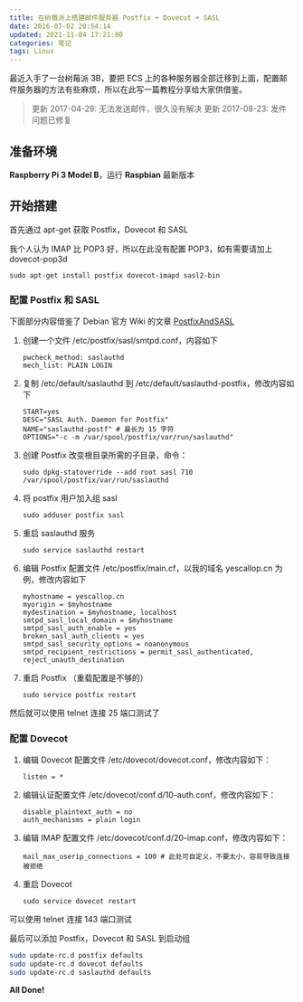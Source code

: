 ```yaml
---
title: 在树莓派上搭建邮件服务器 Postfix + Dovecot + SASL
date: 2016-07-02 20:54:14
updated: 2021-11-04 17:21:00
categories: 笔记
tags: Linux
---
```


最近入手了一台树莓派 3B，要把 ECS 上的各种服务器全部迁移到上面，配置邮件服务器的方法有些麻烦，所以在此写一篇教程分享给大家供借鉴。

<!-- more -->

> 更新 2017-04-29: 无法发送邮件，很久没有解决
> 更新 2017-08-23: 发件问题已修复

## 准备环境

**Raspberry Pi 3 Model B**，运行 **Raspbian** 最新版本

## 开始搭建

首先通过 apt-get 获取 Postfix，Dovecot 和 SASL

我个人认为 IMAP 比 POP3 好，所以在此没有配置 POP3，如有需要请加上 dovecot-pop3d

`sudo apt-get install postfix dovecot-imapd sasl2-bin`

### 配置 Postfix 和 SASL

下面部分内容借鉴了 Debian 官方 Wiki 的文章 [PostfixAndSASL](https://wiki.debian.org/PostfixAndSASL)

1. 创建一个文件 /etc/postfix/sasl/smtpd.conf，内容如下

    ```text /etc/postfix/sasl/smtpd.conf
    pwcheck_method: saslauthd
    mech_list: PLAIN LOGIN
    ```

2. 复制 /etc/default/saslauthd 到 /etc/default/saslauthd-postfix，修改内容如下

    ```text /etc/default/saslauthd-postfix
    START=yes
    DESC="SASL Auth. Daemon for Postfix"
    NAME="saslauthd-postf" # 最长为 15 字符
    OPTIONS="-c -m /var/spool/postfix/var/run/saslauthd"
    ```

3. 创建 Postfix 改变根目录所需的子目录，命令：

    `sudo dpkg-statoverride --add root sasl 710 /var/spool/postfix/var/run/saslauthd`

4. 将 postfix 用户加入组 sasl

    `sudo adduser postfix sasl`

5. 重启 saslauthd 服务

    `sudo service saslauthd restart`

6. 编辑 Postfix 配置文件 /etc/postfix/main.cf，以我的域名 yescallop.cn 为例，修改内容如下

    ```text /etc/postfix/main.cf
    myhostname = yescallop.cn
    myorigin = $myhostname
    mydestination = $myhostname, localhost
    smtpd_sasl_local_domain = $myhostname
    smtpd_sasl_auth_enable = yes
    broken_sasl_auth_clients = yes
    smtpd_sasl_security_options = noanonymous
    smtpd_recipient_restrictions = permit_sasl_authenticated, reject_unauth_destination
    ```

7. 重启 Postfix （重载配置是不够的）

    `sudo service postfix restart`

然后就可以使用 telnet 连接 25 端口测试了

### 配置 Dovecot

1. 编辑 Dovecot 配置文件 /etc/dovecot/dovecot.conf，修改内容如下：

    ```text /etc/dovecot/dovecot.conf
    listen = *
    ```

2. 编辑认证配置文件 /etc/dovecot/conf.d/10-auth.conf，修改内容如下：

    ```text /etc/dovecot/conf.d/10-auth.conf
    disable_plaintext_auth = no
    auth_mechanisms = plain login
    ```

3. 编辑 IMAP 配置文件 /etc/dovecot/conf.d/20-imap.conf，修改内容如下：

    ```text /etc/dovecot/conf.d/20-imap.conf
    mail_max_userip_connections = 100 # 此处可自定义，不要太小，容易导致连接被拒绝
    ```

4. 重启 Dovecot

    `sudo service dovecot restart`

可以使用 telnet 连接 143 端口测试

最后可以添加 Postfix，Dovecot 和 SASL 到启动组

```sh Shell
sudo update-rc.d postfix defaults
sudo update-rc.d dovecot defaults
sudo update-rc.d saslauthd defaults
```

**All Done!**
